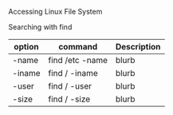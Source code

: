 Accessing Linux File System

Searching with find 

option | command | Description
-------|---------|-------------
-name | find /etc -name | blurb
-iname| find / -iname | blurb
-user | find / -user | blurb
-size | find / -size | blurb

